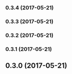 <a name="0.3.4"></a>
### 0.3.4 (2017-05-21)


<a name="0.3.3"></a>
### 0.3.3 (2017-05-21)


<a name="0.3.2"></a>
### 0.3.2 (2017-05-21)


<a name="0.3.1"></a>
### 0.3.1 (2017-05-21)


<a name="0.3.0"></a>
## 0.3.0 (2017-05-21)

